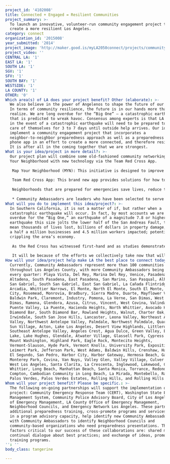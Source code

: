 ```yaml
---
project_id: '4102008'
title: Connected + Engaged = Resilient Communities
project_summary: >-
  To launch an innovative, volunteer-run community engagement project that will
  create a more resilient Los Angeles.
category: connect
organization_id: '2015008'
year_submitted: '2014'
project_image: 'http://maker.good.is/myLA2050connect/projects/communityambassadors.html'
project_video: ''
CENTRAL LA: '1'
EAST LA: '1'
SOUTH LA: '1'
SGV: '1'
SFV: '1'
SOUTH BAY: '1'
WESTSIDE: '1'
LA COUNTY: '1'
OTHER: '0'
Which area(s) of LA does your project benefit? Other (elaborate): >-
  We also believe in the power of Angelenos to shape the future of our region.
  In terms of community resilience, the future is in our hands more than we
  realize. We are long overdue for the “Big One” — a catastrophic earthquake
  that is predicted to wreak havoc. Consensus among experts is that LA residents
  in the event of a catastrophic earthquake will need to be prepared to take
  care of themselves for 3 to 7 days until outside help arrives. Our idea is to
  implement a community engagement project that incorporates a
  neighbor-to-neighbor preparedness approach as well as a preparedness smart
  phone app in an effort to create a more connected, and therefore resilient LA.
  It is after all in the coming together that we are strongest.
What is your idea/project in more detail?: >-
  Our project plan will combine some old-fashioned community networking via Map
  Your Neighborhood with new technology via the Team Red Cross App. 
   
   Map Your Neighborhood (MYN): This initiative is designed to improve disaster readiness at the neighborhood level, teaching neighbors to rely on each other during the hours or days before first responders may be able to reach them. A neighborhood leader, in this case at first a Red Cross Community Ambassador* and then his/her trainees, holds MYN neighborhood meetings to: identify the skills and equipment inventory each neighbor has that are useful in an effective disaster response; create a neighborhood map; develop a neighborhood contact list; and produce a plan to work together as a team to evaluate the neighborhood after a disaster and take the necessary actions.
   
   Team Red Cross App: This brand new app provides solutions for how to best spread preparedness and relief information as widely as possible. It also utilizes the corps of spontaneous volunteers — everyday humanitarians who emerge to support their neighbors during disasters of all scope and size— by digitally educating, coordinating, and mobilizing volunteers who are ready to help at a moment’s notice. Through this app, that will be promoted by our Community Ambassadors during the Map Your Neighborhood sessions, users will: learn about the responsibilities of a spontaneous volunteer via simple steps, short videos and quizzes; receive and respond to push notifications for volunteer jobs based on their location and preferences; share situational awareness and First Aid content from the app to those around them and affected by disaster; and earn different badges for their activities.
   
   Neighborhoods that are prepared for emergencies save lives, reduce the severity of injuries and trauma, and reduce property damage. And neighbors working together toward this goal improve the overall quality of community life.
   
   * Community Ambassadors are leaders who have been selected to serve as community representatives of the Red Cross to promote and increase volunteerism and preparedness in neighborhoods where they live and work. Our new preparedness project will be launched through our Community Ambassador Program. In order to serve the needs of our vast and diverse Los Angeles population, the American Red Cross Los Angeles Region works side by side with a network of Community Ambassadors.
What will you do to implement this idea/project?: >-
  In Southern California, it is not a matter of if, but rather when a
  catastrophic earthquake will occur. In fact, by most accounts we are 150 years
  overdue for the “Big One,” an earthquake of a magnitude 7.8 or higher. If an
  earthquake this size jolts the lower half of the San Andreas Fault, this could
  mean thousands of lives lost, billions of dollars in property damage, close to
  a half a million businesses and 4.5 million workers impacted; potentially
  crippling the area’s economy. 
   
   As the Red Cross has witnessed first-hand and as studies demonstrate, being prepared is the most critical step in mitigating risk and enabling a community’s ability to recover. A County of Los Angeles Public Health survey found that 100% of Los Angeles residents believe a catastrophic earthquake is imminent, but only a mere 6% of households in Los Angeles reported being “completely prepared.” Since predictions also point to the need for LA residents to be prepared for a minimum of 3 to upwards of 7 days until outside help can arrive, implementing a new multi-faceted and multi-generational preparedness strategy via a highly successful Community Ambassador Program will serve the preparedness needs of Angelenos today and will create better outcomes for our tomorrow. Neighbors working together now will create resilient communities that can face any emergency. While we cannot predict the exact timing of disasters, we can do everything we can now to come together now to create a more hopeful future. 
   
   It will be because of the efforts we collectively take now that will allow for a 2050 that is a year of resilience and hope and not one of devastation and loss. The connections and bonds that are made now through this community-based work will also make for a well-connected, and therefore stronger Los Angles overall. A Los Angeles that is full of residents who can rely on one another for support. A Los Angeles where residents volunteer to help their fellow community members. A Los Angeles that because of this unity can stand in the face of disaster and not fall.
How will your idea/project help make LA the best place to connect today? In LA2050?: >-
  Currently, Community Ambassadors represent more than 100 communities
  throughout Los Angeles County, with more Community Ambassadors being selected
  every quarter: Playa Vista, Del Rey, Marina Del Rey, Venice, Pasadena,
  Altadena, South Pasadena, East Pasadena, San Marino, San Pasqual, Alhambra,
  San Gabriel, South San Gabriel, East San Gabriel, La Cañada Flintridge,
  Arcadia, Whittier Narrows, El Monte, North El Monte, South El Monte, Temple
  City, Rosemead, Monrovia, Bradbury, Sierra Madre, Duarte, Mayflower Village,
  Baldwin Park, Claremont, Industry, Pomona, La Verne, San Dimas, West San
  Dimas, Ramona, Glendora, Azusa, Citrus, Vincent, West Covina, Valinda, West
  Puente Valley, La Puente, Hacienda Heights, North Whittier, Avocado Heights,
  Diamond Bar, South Diamond Bar, Rowland Heights, Walnut, Charter Oak,
  Irwindale, South San Jose Hills, Lancaster, Leona Valley, Northeast Antelope
  Valley, Northwest Antelope Valley, Palmdale, Northwest Palmdale, Quartz Hill,
  Sun Village, Acton, Lake Los Angeles, Desert View Highlands, Littlerock,
  Southeast Antelope Valley, Angeles Crest, Agua Dulce, Green Valley, Elizabeth
  Lake, Lake Hughes, Glendale, Atwater Village, Glassell Park, Cypress Park,
  Mount Washington, Highland Park, Eagle Rock, Montecito Heights,
  Vermont-Slauson, Hyde Park, Vermont Knolls, University Park, Exposition Park,
  Leimert Park, Jefferson Park, West Adams, Baldwin Hills, Crenshaw, Hawthorne,
  El Segundo, San Pedro, Harbor City, Harbor Gateway, Hermosa Beach, Gardena,
  Monterey Park, Covina, Van Nuys, Valley Glen, Valley Village, Culver City,
  West Los Angeles, Santa Clarita, La Crescenta, Inglewood, Lakewood, Cerritos,
  Whittier, Long Beach, Manhattan Beach, Santa Monica, Torrance, Redondo Beach,
  Compton, Cambodian Community in Long Beach, La Mirada, Montebello, Rancho
  Palos Verdes, Palos Verdes Estates, Rolling Hills, and Rolling Hills Estates.
Whom will your project benefit? Please be specific.: >-
  The following on-going partnerships will support the implementation of our new
  project: Community Emergency Response Team (CERT), Washington State Emergency
  Management System, Community Police Advisory Board, City of Los Angeles Office
  of Emergency Management, LA County Office of Emergency Management,
  Neighborhood Councils, and Emergency Network Los Angeles. These partners offer
  additional preparedness training, cross-promote programs and services, serve
  in a program advisory capacity, help identify new Community Ambassadors, work
  with Community Ambassadors to identify Neighborhood Councils and
  community-based organizations who need preparedness presentations. Three
  factors critical to our success of these collaborations are: shared mission;
  continual dialogue about best practices; and exchange of ideas, promotion and
  training programs.
'': ''
body_class: tangerine

---
```

